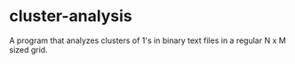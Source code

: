# cluster-analysis
A program that analyzes clusters of 1's in binary text files in a regular N x M sized grid.
